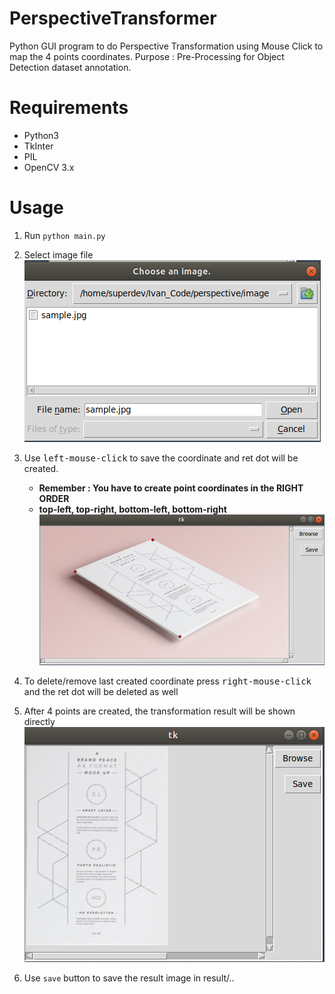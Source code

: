 # PerspectiveTransformer
Python GUI program to do Perspective Transformation using Mouse Click to map the 4 points coordinates. 
Purpose : Pre-Processing for Object Detection dataset annotation.

# Requirements
 - Python3
 - TkInter
 - PIL
 - OpenCV 3.x

# Usage
1. Run `python main.py`

2. Select image file<br>
![](https://github.com/gameon67/PerspectiveTransformer/blob/master/ss1.jpg)

3. Use <kbd>left-mouse-click</kbd> to save the coordinate and ret dot will be created. 
    - **Remember : You have to create point coordinates in the RIGHT ORDER**
    - **top-left, top-right, bottom-left, bottom-right**
![](https://github.com/gameon67/PerspectiveTransformer/blob/master/ss2.jpg)

4. To delete/remove last created coordinate press <kbd>right-mouse-click</kbd> and the ret dot will be deleted as well

5. After 4 points are created, the transformation result will be shown directly
![](https://github.com/gameon67/PerspectiveTransformer/blob/master/ss3.jpg)

6. Use `save` button to save the result image in result/..
